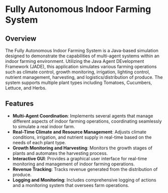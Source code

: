 # Fully Autonomous Indoor Farming System

## Overview

The Fully Autonomous Indoor Farming System is a Java-based simulation designed to demonstrate the capabilities of multi-agent systems within an indoor farming environment. Utilizing the Java Agent DEvelopment Framework (JADE), this application simulates various farming operations such as climate control, growth monitoring, irrigation, lighting control, nutrient management, harvesting, and logistics/distribution of produce. The system supports multiple plant types including Tomatoes, Cucumbers, Lettuce, and Herbs.

## Features
- **Multi-Agent Coordination**: Implements several agents that manage different aspects of indoor farming operations, coordinating seamlessly to simulate a real indoor farm.
- **Real-Time Climate and Resource Management**: Adjusts climate conditions, irrigation, and nutrient supply in real-time based on the needs of each plant type.
- **Growth Monitoring and Harvesting**: Monitors the growth stages of plants and automates the harvesting process.
- **Interactive GUI**: Provides a graphical user interface for real-time monitoring and management of indoor farming operations.
- **Revenue Tracking**: Tracks revenue generated from the distribution of produce.
- **Logging and Monitoring**: Includes comprehensive logging of actions and a monitoring system that oversees farm operations.




